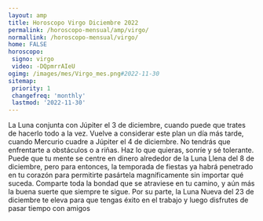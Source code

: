 ```yaml
---
layout: amp
title: Horoscopo Virgo Diciembre 2022 
permalink: /horoscopo-mensual/amp/virgo/
normallink: /horoscopo-mensual/virgo/
home: FALSE
horoscopo:
 signo: virgo
 video: -DQpmrrAIeU
ogimg: /images/mes/Virgo_mes.png#2022-11-30
sitemap:
 priority: 1
 changefreq: 'monthly'
 lastmod: '2022-11-30'
---
```



La Luna conjunta con Júpiter el 3 de diciembre, cuando puede que trates de hacerlo todo a la vez. Vuelve a considerar este plan un día más tarde, cuando Mercurio cuadre a Júpiter el 4 de diciembre. No tendrás que enfrentarte a obstáculos o a riñas. Haz lo que quieras, sonríe y sé tolerante. Puede que tu mente se centre en dinero alrededor de la Luna Llena del 8 de diciembre, pero para entonces, la temporada de fiestas ya habrá penetrado en tu corazón para permitirte pasártela magníficamente sin importar qué suceda. Comparte toda la bondad que se atraviese en tu camino, y aún más la buena suerte que siempre te sigue. Por su parte, la Luna Nueva del 23 de diciembre te eleva para que tengas éxito en el trabajo y luego disfrutes de pasar tiempo con amigos